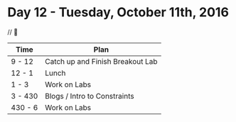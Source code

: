# Day 12 - Tuesday, October 11th, 2016

 // :blue_heart:



Time        |   Plan   |
----------------|-------
9 - 12          | Catch up and Finish Breakout Lab
12 - 1   | Lunch
1 - 3 | Work on Labs
3 - 430 | Blogs / Intro to Constraints
430 - 6 | Work on Labs
